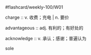 #flashcard/weekly-100/W01

charge :: v. 收费；充电 | n. 要价

advantageous :: adj. 有利的；有好处的

acknowledge :: v. 承认；感谢；普遍认为

sole
